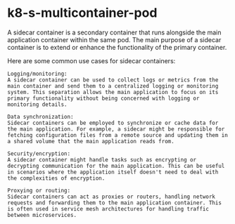 # k8-s-multicontainer-pod

A sidecar container is a secondary container that runs alongside the main application container within the same pod. The main purpose of a sidecar container is to extend or enhance the functionality of the primary container.

Here are some common use cases for sidecar containers:

    Logging/monitoring:
    A sidecar container can be used to collect logs or metrics from the main container and send them to a centralized logging or monitoring system. This separation allows the main application to focus on its primary functionality without being concerned with logging or monitoring details.

    Data synchronization:
    Sidecar containers can be employed to synchronize or cache data for the main application. For example, a sidecar might be responsible for fetching configuration files from a remote source and updating them in a shared volume that the main application reads from.

    Security/encryption:
    A sidecar container might handle tasks such as encrypting or decrypting communication for the main application. This can be useful in scenarios where the application itself doesn't need to deal with the complexities of encryption.

    Proxying or routing:
    Sidecar containers can act as proxies or routers, handling network requests and forwarding them to the main application container. This is often used in service mesh architectures for handling traffic between microservices.
